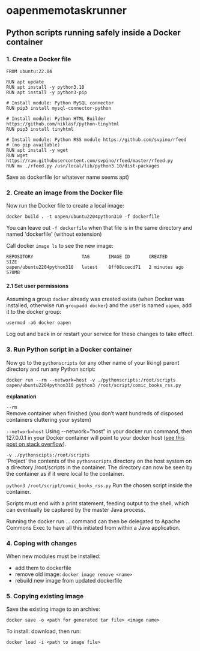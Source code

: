 # oapenmemotaskrunner
    
## Python scripts running safely inside a Docker container

### 1. Create a Docker file

    FROM ubuntu:22.04
    
    RUN apt update
    RUN apt install -y python3.10
    RUN apt install -y python3-pip
    
    # Install module: Python MySQL connector
    RUN pip3 install mysql-connector-python
    
    # Install module: Python HTML Builder https://github.com/niklasf/python-tinyhtml
    RUN pip3 install tinyhtml
    
    # Install module: Python RSS module https://github.com/svpino/rfeed
    # (no pip available)
    RUN apt install -y wget
    RUN wget https://raw.githubusercontent.com/svpino/rfeed/master/rfeed.py
    RUN mv ./rfeed.py /usr/local/lib/python3.10/dist-packages
    
Save as dockerfile (or whatever name seems apt) 

### 2. Create an image from the Docker file

Now run the Docker file to create a local image:

    docker build . -t oapen/ubuntu2204python310 -f dockerfile
    
You can leave out `-f dockerfile` when that file is in the same directory and named 'dockerfile' (without extension)    

Call docker `image ls` to see the new image:

    REPOSITORY                  TAG       IMAGE ID       CREATED          SIZE 
    oapen/ubuntu2204python310   latest    8ff08ccecd71   2 minutes ago   570MB
    
    
#### 2.1 Set user permissions

Assuming a group `docker` already was created exists (when Docker was installed, otherwise run `groupadd docker`) and the user is named `oapen`, add
it to the docker group:

    usermod -aG docker oapen
    
Log out and back in or restart your service for these changes to take effect.


### 3. Run Python script in a Docker container

Now go to the `pythonscripts` (or any other name of your liking) parent directory and run any Python script:

    docker run --rm --network=host -v ./pythonscripts:/root/scripts oapen/ubuntu2204python310 python3 /root/script/comic_books_rss.py

**explanation**

`--rm`  
Remove container when finished (you don’t want hundreds of disposed containers cluttering your system)

`--network=host`
Using --network="host" in your docker run command, then 127.0.0.1 in your Docker container will point to your docker host ([see this post on stack overflow](https://stackoverflow.com/questions/24319662/from-inside-of-a-docker-container-how-do-i-connect-to-the-localhost-of-the-mach)).

`-v ./pythonscipts:/root/scripts`   
'Project' the contents of the `pythonscripts` directory on the host system on a directory /root/scripts in the container. The directory can now be seen by the container as if it were local to the container.

`python3 /root/script/comic_books_rss.py`
Run the chosen script inside the container. 

Scripts must end with a print statement, feeding output to the shell, which can eventually be captured by the master Java process.

Running the docker run ... command can then be delegated to Apache Commons Exec to have all this initiated from within a Java application.

 
### 4. Coping with changes

When new modules must be installed:

- add them to dockerfile
- remove old image: `docker image remove <name>`
- rebuild new image from updated dockerfile


### 5. Copying existing image

Save the existing image to an archive:

    docker save -o <path for generated tar file> <image name>

To install: download, then run:

    docker load -i <path to image file>


